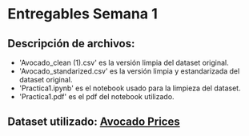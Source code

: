 # Entregables Semana 1

## Descripción de archivos:

- 'Avocado_clean (1).csv' es la versión limpia del dataset original.
- 'Avocado_standarized.csv' es la versión limpia y estandarizada del dataset original.
- 'Practica1.ipynb' es el notebook usado para la limpieza del dataset.
- 'Practica1.pdf' es el pdf del notebook utilizado.

## Dataset utilizado: [Avocado Prices](https://www.kaggle.com/datasets/neuromusic/avocado-prices/data)

